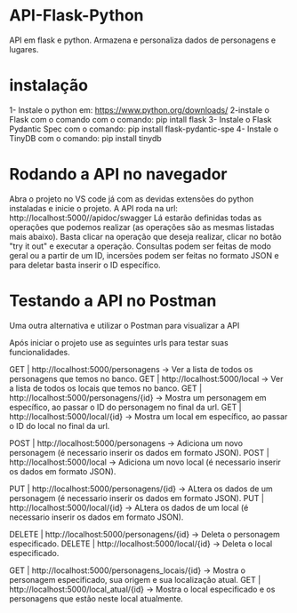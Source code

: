 # API-Flask-Python
API em flask e python. Armazena e personaliza dados de personagens e lugares.

# instalação 

1- Instale o python em: https://www.python.org/downloads/
2-instale o Flask com o comando com o comando: pip intall flask
3- Instale o Flask Pydantic Spec com o comando: pip install flask-pydantic-spe
4- Instale o TinyDB com o comando: pip install tinydb

# Rodando a API no navegador

Abra o projeto no VS code já com as devidas extensões do python instaladas e inicie o projeto.
A API roda na url: http://localhost:5000//apidoc/swagger
Lá estarão definidas todas as operações que podemos realizar (as operações são as mesmas listadas mais abaixo). Basta clicar na operação que deseja realizar, clicar no botão "try it out" e executar a operação. 
Consultas podem ser feitas de modo geral ou a partir de um ID, incersões podem ser feitas no formato JSON e para deletar basta inserir o ID específico.

# Testando a API no Postman

Uma outra alternativa e utilizar o Postman para visualizar a API

Após iniciar o projeto use as seguintes urls para testar suas funcionalidades. 

GET | http://localhost:5000/personagens -> Ver a lista de todos os personagens que temos no banco.
GET | http://localhost:5000/local -> Ver a lista de todos os locais que temos no banco.
GET | http://localhost:5000/personagens/{id} -> Mostra um personagem em específico, ao passar o ID do personagem no final da url.
GET | http://localhost:5000/local/{id} -> Mostra um local em específico, ao passar o ID do local no final da url.

POST | http://localhost:5000/personagens -> Adiciona um novo personagem (é necessario inserir os dados em formato JSON).
POST | http://localhost:5000/local -> Adiciona um novo local (é necessario inserir os dados em formato JSON).

PUT | http://localhost:5000/personagens/{id} -> ALtera os dados de um personagem (é necessario inserir os dados em formato JSON).
PUT | http://localhost:5000/local/{id} -> ALtera os dados de um local (é necessario inserir os dados em formato JSON).

DELETE | http://localhost:5000/personagens/{id} -> Deleta o personagem especificado.
DELETE | http://localhost:5000/local/{id} -> Deleta o local especificado.

GET | http://localhost:5000/personagens_locais/{id} -> Mostra o personagem especificado, sua origem e sua localização atual.
GET | http://localhost:5000/local_atual/{id} -> Mostra o local especificado e os personagens que  estão neste local atualmente. 
